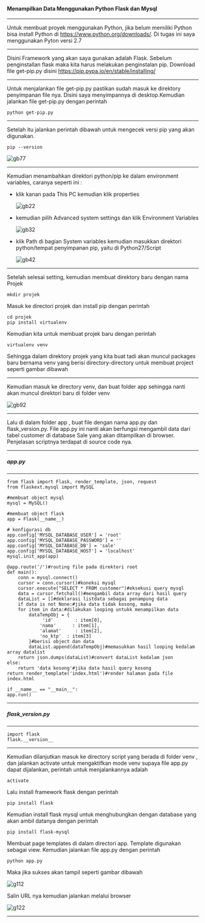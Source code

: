 #### Menampilkan Data Menggunakan Python Flask dan Mysql 
----
Untuk membuat proyek menggunakan Python, jika belum memiliki Python bisa install Python di https://www.python.org/downloads/. Di tugas ini saya menggunakan Pyton versi 2.7 

---
Disini Framework yang akan saya gunakan adalah Flask. Sebelum penginstallan flask maka kita harus melakukan penginstalan pip. Download file get-pip.py disini https://pip.pypa.io/en/stable/installing/

---    
Untuk menjalankan file get-pip.py pastikan sudah masuk ke direktory penyimpanan file nya. Disini saya menyimpannya di desktop.Kemudian jalankan file get-pip.py dengan perintah 
	
	python get-pip.py
	
----
Setelah itu jalankan perintah dibawah untuk mengecek versi pip yang akan digunakan. 
        
	pip --version 


   <img src="https://github.com/lilyastri/tct/blob/master/img/pip.jpg" alt="gb77"/>

----

Kemudian menambahkan direktori python/pip ke dalam environment variables, caranya seperti ini :
- klik kanan pada This PC kemudian klik properties

     <img src="https://github.com/lilyastri/tct/blob/master/img/gb2.jpg" alt="gb22"/>
     
- kemudian pilih Advanced system settings dan klik Environment Variables

     <img src="https://github.com/lilyastri/tct/blob/master/img/gb3.jpg" alt="gb32"/>
     
- klik Path di bagian System variables kemudian masukkan direktori python/tempat penyimpanan pip, yaitu di Python27/Script

     <img src="https://github.com/lilyastri/tct/blob/master/img/gb4.jpg" alt="gb42"/>

---
Setelah selesai setting, kemudian membuat direktory baru dengan nama Projek
	
	mkdir projek

Masuk ke directori projek dan install pip dengan perintah 
        
	cd projek
	pip install virtualenv

Kemudian kita untuk membuat projek baru dengan perintah 
	
	virtualenv venv

Sehingga dalam direktory projek yang kita buat tadi akan muncul packages baru bernama venv yang berisi directory-directory untuk membuat project seperti gambar dibawah 

---
Kemudian masuk ke directory venv, dan buat folder app sehingga nanti akan muncul direktori baru di folder venv

   <img src="https://github.com/lilyastri/tct/blob/master/img/app.jpg" alt="gb92"/>

---
Lalu di dalam folder app , buat file dengan nama app.py dan flask_version.py. File app.py ini nanti akan berfungsi mengambil data dari tabel customer di database Sale yang akan ditampilkan di browser. Penjelasan scriptnya terdapat di source code nya. 

---
##### app.py
---

	from flask import Flask, render_template, json, request
	from flaskext.mysql import MySQL

	#membuat object mysql
	mysql = MySQL()

	#membuat object flask
	app = Flask(__name__)

	# konfigurasi db
	app.config['MYSQL_DATABASE_USER'] = 'root'
	app.config['MYSQL_DATABASE_PASSWORD'] = ''
	app.config['MYSQL_DATABASE_DB'] = 'sale'
	app.config['MYSQL_DATABASE_HOST'] = 'localhost'
	mysql.init_app(app)

	@app.route('/')#routing file pada direktori root
	def main():
    	conn = mysql.connect()
    	cursor = conn.cursor()#koneksi mysql
    	cursor.execute("SELECT * FROM customer")#eksekusi query mysql
    	data = cursor.fetchall()#mengambil data array dari hasil query
    	dataList = []#deklarasi listdata sebagai penampung data
    	if data is not None:#jika data tidak kosong, maka
        for item in data:#dilakukan looping untukk menampilkan data
            dataTempObj = {
                 'id'        : item[0],
                'nama'      : item[1],
                'alamat'     : item[2],
                'no_ktp'  : item[3]
            }#berisi object dan data
            dataList.append(dataTempObj)#memasukkan hasil looping kedalam array datalist
        return json.dumps(dataList)#convert dataList kedalam json 
    else:
        return 'data kosong'#jika data hasil query kosong
    return render_template('index.html')#render halaman pada file index.html

	if __name__ == "__main__":
    app.run()

---
##### flask_version.py
---

	import flask
	flask.__version__

---

Kemudian dilanjutkan masuk ke directory script yang berada di folder venv , dan jalankan activate untuk mengaktifkan mode venv supaya file app.py dapat dijalankan, perintah untuk menjalankannya adalah 
	
	activate

Lalu install framework flask dengan perintah 
	
	pip install flask 

Kemudian install flask mysql untuk menghubungkan dengan database yang akan ambil datanya dengan perintah 
	
	pip install flask-mysql

Membuat page templates di dalam directori app. Template digunakan sebagai view. Kemudian jalankan file app.py dengan perintah 
	
	python app.py

Maka jika sukses akan tampil seperti gambar dibawah
   
   <img src="https://github.com/lilyastri/tct/blob/master/img/gb11.JPG" alt="g112"/>

Salin URL nya kemudian jalankan melalui browser

   <img src="https://github.com/lilyastri/tct/blob/master/img/gb100.JPG" alt="g122"/>

---

